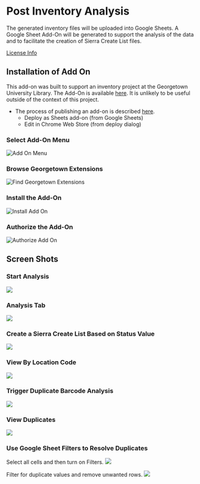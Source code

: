 # Post Inventory Analysis

The generated inventory files will be uploaded into Google Sheets.  A Google Sheet Add-On will be generated to support the analysis of the 
data and to facilitate the creation of Sierra Create List files.

[License Info](LICENSE.md)

## Installation of Add On
This add-on was built to support an inventory project at the Georgetown University Library.  The Add-On is available [here](https://chrome.google.com/webstore/detail/georgetown-library-invent/allalkpfmgndcgokflbmegganieinclk?utm_source=permalink).  It is unlikely to be useful outside of the context of this project.

- The process of publishing an add-on is described [here](https://developers.google.com/apps-script/add-ons/domain-wide).
  - Deploy as Sheets add-on (from Google Sheets)
  - Edit in Chrome Web Store (from deploy dialog)

### Select Add-On Menu
![Add On Menu](gs-addon/screenshots/install1.jpg)

### Browse Georgetown Extensions
![Find Georgetown Extensions](gs-addon/screenshots/install2.jpg)

### Install the Add-On
![Install Add On](gs-addon/screenshots/install3.jpg)

### Authorize the Add-On
![Authorize Add On](gs-addon/screenshots/install4.jpg)

## Screen Shots

### Start Analysis

![](gs-addon/screenshots/screen1.jpg)

### Analysis Tab

![](gs-addon/screenshots/screen2.jpg)

### Create a Sierra Create List Based on Status Value
![](gs-addon/screenshots/screen3.jpg)

### View By Location Code
![](gs-addon/screenshots/screen4.jpg)

### Trigger Duplicate Barcode Analysis
![](gs-addon/screenshots/screen5.jpg)

### View Duplicates
![](gs-addon/screenshots/screen6.jpg)

### Use Google Sheet Filters to Resolve Duplicates
Select all cells and then turn on Filters.
![](gs-addon/screenshots/screen7.jpg)

Filter for duplicate values and remove unwanted rows.
![](gs-addon/screenshots/screen8.jpg)
